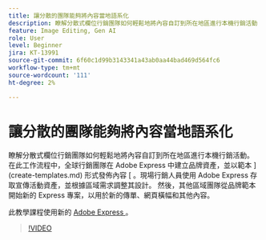 ```yaml
---
title: 讓分散的團隊能夠將內容當地語系化
description: 瞭解分散式欄位行銷團隊如何輕鬆地將內容自訂到所在地區進行本機行銷活動
feature: Image Editing, Gen AI
role: User
level: Beginner
jira: KT-13991
source-git-commit: 6f60c1d99b3143341a43ab0aa44bad469d564fc6
workflow-type: tm+mt
source-wordcount: '111'
ht-degree: 2%

---
```


# 讓分散的團隊能夠將內容當地語系化

瞭解分散式欄位行銷團隊如何輕鬆地將內容自訂到所在地區進行本機行銷活動。 在此工作流程中，全球行銷團隊在 Adobe Express 中建立品牌資產，並以範本 ](create-templates.md) 形式發佈內容 [ 。現場行銷人員使用 Adobe Express 存取宣傳活動資產，並根據區域需求調整其設計。 然後，其他區域團隊從品牌範本開始新的 Express 專案，以用於新的傳單、網頁橫幅和其他內容。

此教學課程使用新的 [ Adobe Express ](https://www.adobe.com/express/) 。

>[!VIDEO](https://video.tv.adobe.com/v/3424391?quality=12&learn=on&hidetitle=true)
